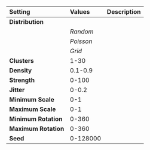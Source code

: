 | Setting | Values | Description |
| :--- | :--- | :--- |
| **Distribution** |||
| | *Random* ||
| | *Poisson* ||
| | *Grid* ||
| **Clusters** | 1-30 ||
| **Density** | 0.1-0.9 ||
| **Strength** | 0-100 ||
| **Jitter** | 0-0.2 ||
| **Minimum Scale** | 0-1 ||
| **Maximum Scale** | 0-1 ||
| **Minimum Rotation** | 0-360 ||
| **Maximum Rotation** | 0-360 ||
| **Seed** | 0-128000 ||
